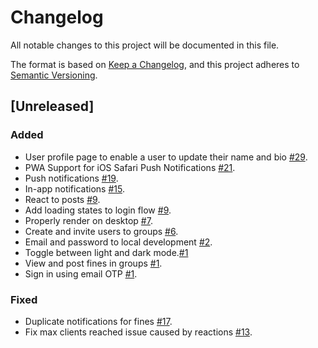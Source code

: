 # Changelog

All notable changes to this project will be documented in this file.

The format is based on [Keep a Changelog](https://keepachangelog.com/en/1.1.0/),
and this project adheres to [Semantic Versioning](https://semver.org/spec/v2.0.0.html).

## [Unreleased]

### Added

- User profile page to enable a user to update their name and bio [#29](https://github.com/hercobezuidenhout/doinfine/issues/29).
- PWA Support for iOS Safari Push Notifications [#21](https://github.com/hercobezuidenhout/doinfine/issues/21).
- Push notifications [#19](https://github.com/hercobezuidenhout/doinfine/issues/19).
- In-app notifications [#15](https://github.com/hercobezuidenhout/doinfine/issues/15).
- React to posts [#9](https://github.com/hercobezuidenhout/doinfine/issues/11).
- Add loading states to login flow [#9](https://github.com/hercobezuidenhout/doinfine/issues/9).
- Properly render on desktop [#7](https://github.com/hercobezuidenhout/doinfine/issues/7).
- Create and invite users to groups [#6](https://github.com/hercobezuidenhout/doinfine/issues/6).
- Email and password to local development [#2](https://github.com/hercobezuidenhout/doinfine/issues/2).
- Toggle between light and dark mode.[#1](https://github.com/hercobezuidenhout/doinfine/issues/1)
- View and post fines in groups [#1](https://github.com/hercobezuidenhout/doinfine/issues/1).
- Sign in using email OTP [#1](https://github.com/hercobezuidenhout/doinfine/issues/1).

### Fixed

- Duplicate notifications for fines [#17](https://github.com/hercobezuidenhout/doinfine/issues/17).
- Fix max clients reached issue caused by reactions [#13](https://github.com/hercobezuidenhout/doinfine/issues/13).